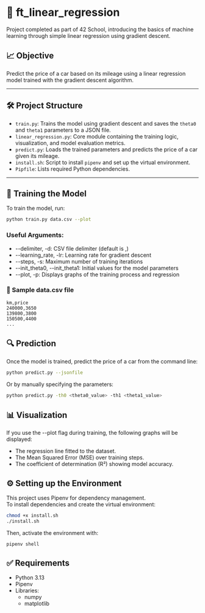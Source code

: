 # 🧠 ft_linear_regression

Project completed as part of 42 School, introducing the basics of machine learning through simple linear regression using gradient descent.

## 📈 Objective

Predict the price of a car based on its mileage using a linear regression model trained with the gradient descent algorithm.

---

## 🛠️ Project Structure

- `train.py`: Trains the model using gradient descent and saves the `theta0` and `theta1` parameters to a JSON file.
- `linear_regression.py`: Core module containing the training logic, visualization, and model evaluation metrics.
- `predict.py`: Loads the trained parameters and predicts the price of a car given its mileage.
- `install.sh`: Script to install `pipenv` and set up the virtual environment.
- `Pipfile`: Lists required Python dependencies.

---

## 🧪 Training the Model

To train the model, run:

```bash
python train.py data.csv --plot
```

### Useful Arguments:  

- --delimiter, -d: CSV file delimiter (default is ,)  
- --learning_rate, -lr: Learning rate for gradient descent  
- --steps, -s: Maximum number of training iterations  
- --init_theta0, --init_theta1: Initial values for the model parameters
- --plot, -p: Displays graphs of the training process and regression

### 📁 Sample data.csv file  

```csv
km,price
240000,3650
139800,3800
150500,4400
...
``` 


## 🔍 Prediction  

Once the model is trained, predict the price of a car from the command line:  

```bash
python predict.py --jsonfile
```
Or by manually specifying the parameters:  

```bash
python predict.py -th0 <theta0_value> -th1 <theta1_value>
```

## 📊 Visualization  

If you use the --plot flag during training, the following graphs will be displayed:
  + The regression line fitted to the dataset.
  + The Mean Squared Error (MSE) over training steps.  
  + The coefficient of determination (R²) showing model accuracy.

## ⚙️ Setting up the Environment  

This project uses Pipenv for dependency management.  
To install dependencies and create the virtual environment:  

```bash
chmod +x install.sh
./install.sh
```

Then, activate the environment with:  

```bash
pipenv shell
```

## ✅ Requirements  

+ Python 3.13
+ Pipenv
+ Libraries:
    + numpy
    + matplotlib  


